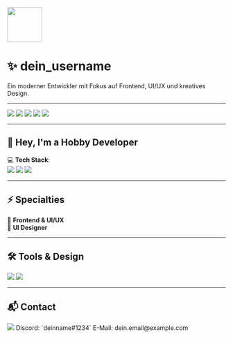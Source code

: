 <img src="https://cdn-icons-png.flaticon.com/512/1345/1345823.png" width="80px" />

# ✨ dein_username

Ein moderner Entwickler mit Fokus auf Frontend, UI/UX und kreatives Design.

---

<img src="https://img.shields.io/badge/FiveM-Supported-ff4757?style=for-the-badge&logo=fivem&logoColor=white" />
<img src="https://img.shields.io/badge/Ready-Stable-brightgreen?style=for-the-badge" />
<img src="https://img.shields.io/badge/ESX-Framework-purple?style=for-the-badge" />
<img src="https://img.shields.io/badge/License-MIT-blueviolet?style=for-the-badge" />
<img src="https://img.shields.io/badge/Repo-Active-important?style=for-the-badge" />

---

## 👋 Hey, I'm a Hobby Developer  
💻 **Tech Stack**:  
<img src="https://img.shields.io/badge/HTML-Ready-orange?style=for-the-badge&logo=html5&logoColor=white" />
<img src="https://img.shields.io/badge/CSS-Styled-blue?style=for-the-badge&logo=css3&logoColor=white" />
<img src="https://img.shields.io/badge/JavaScript-Enabled-yellow?style=for-the-badge&logo=javascript&logoColor=black" />

---

## ⚡ Specialties  
🎯 **Frontend & UI/UX**  
🎨 **UI Designer**

---

## 🛠 Tools & Design  
<img src="https://img.shields.io/badge/VSCode-Editor-007ACC?style=for-the-badge&logo=visualstudiocode&logoColor=white" />
<img src="https://img.shields.io/badge/Figma-Design-red?style=for-the-badge&logo=figma&logoColor=white" />

---

## 📬 Contact  
<img src="https://img.shields.io/badge/Discord-Contact-5865F2?style=for-the-badge&logo=discord&logoColor=white" />  
Discord: `deinname#1234`  
E-Mail: dein.email@example.com
